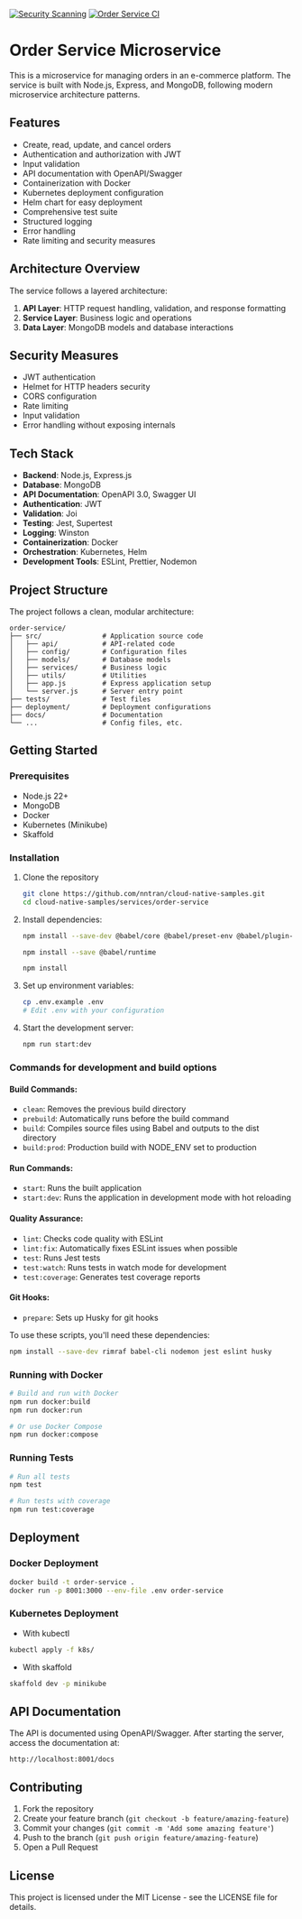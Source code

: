 [![Security Scanning](https://github.com/nntran/cloud-native-samples/actions/workflows/security-scan.yml/badge.svg)](https://github.com/nntran/cloud-native-samples/actions/workflows/security-scan.yml)
[![Order Service CI](https://github.com/nntran/cloud-native-samples/actions/workflows/order-service-ci.yml/badge.svg)](https://github.com/nntran/cloud-native-samples/actions/workflows/order-service-ci.yml)

# Order Service Microservice

This is a microservice for managing orders in an e-commerce platform. The service is built with Node.js, Express, and MongoDB, following modern microservice architecture patterns.

## Features

- Create, read, update, and cancel orders
- Authentication and authorization with JWT
- Input validation
- API documentation with OpenAPI/Swagger
- Containerization with Docker
- Kubernetes deployment configuration
- Helm chart for easy deployment
- Comprehensive test suite
- Structured logging
- Error handling
- Rate limiting and security measures

## Architecture Overview

The service follows a layered architecture:

1. **API Layer**: HTTP request handling, validation, and response formatting
2. **Service Layer**: Business logic and operations
3. **Data Layer**: MongoDB models and database interactions

## Security Measures

- JWT authentication
- Helmet for HTTP headers security
- CORS configuration
- Rate limiting
- Input validation
- Error handling without exposing internals

## Tech Stack

- **Backend**: Node.js, Express.js
- **Database**: MongoDB
- **API Documentation**: OpenAPI 3.0, Swagger UI
- **Authentication**: JWT
- **Validation**: Joi
- **Testing**: Jest, Supertest
- **Logging**: Winston
- **Containerization**: Docker
- **Orchestration**: Kubernetes, Helm
- **Development Tools**: ESLint, Prettier, Nodemon

## Project Structure

The project follows a clean, modular architecture:

```
order-service/
├── src/               # Application source code
│   ├── api/           # API-related code
│   ├── config/        # Configuration files
│   ├── models/        # Database models
│   ├── services/      # Business logic
│   ├── utils/         # Utilities
│   ├── app.js         # Express application setup
│   └── server.js      # Server entry point
├── tests/             # Test files
├── deployment/        # Deployment configurations
├── docs/              # Documentation
└── ...                # Config files, etc.
```

## Getting Started

### Prerequisites

- Node.js 22+
- MongoDB
- Docker
- Kubernetes (Minikube)
- Skaffold

### Installation

1. Clone the repository
    ```bash
    git clone https://github.com/nntran/cloud-native-samples.git
    cd cloud-native-samples/services/order-service
    ```

2. Install dependencies:
    ```bash
    npm install --save-dev @babel/core @babel/preset-env @babel/plugin-proposal-class-properties @babel/plugin-proposal-optional-chaining @babel/plugin-proposal-nullish-coalescing-operator @babel/plugin-syntax-dynamic-import @babel/plugin-transform-runtime core-js@3

    npm install --save @babel/runtime

    npm install
    ```

1. Set up environment variables:
    ```bash
    cp .env.example .env
    # Edit .env with your configuration
    ```

2. Start the development server:
    ```bash
    npm run start:dev
    ```

### Commands for development and build options

#### Build Commands:

- `clean`: Removes the previous build directory
- `prebuild`: Automatically runs before the build command
- `build`: Compiles source files using Babel and outputs to the dist directory
- `build:prod`: Production build with NODE_ENV set to production

#### Run Commands:

- `start`: Runs the built application
- `start:dev`: Runs the application in development mode with hot reloading

#### Quality Assurance:

- `lint`: Checks code quality with ESLint
- `lint:fix`: Automatically fixes ESLint issues when possible
- `test`: Runs Jest tests
- `test:watch`: Runs tests in watch mode for development
- `test:coverage`: Generates test coverage reports

#### Git Hooks:

- `prepare`: Sets up Husky for git hooks

To use these scripts, you'll need these dependencies:

```bash
npm install --save-dev rimraf babel-cli nodemon jest eslint husky
```

### Running with Docker

```bash
# Build and run with Docker
npm run docker:build
npm run docker:run

# Or use Docker Compose
npm run docker:compose
```

### Running Tests

```bash
# Run all tests
npm test

# Run tests with coverage
npm run test:coverage
```

## Deployment

### Docker Deployment

```bash
docker build -t order-service .
docker run -p 8001:3000 --env-file .env order-service
```

### Kubernetes Deployment

* With kubectl

```bash
kubectl apply -f k8s/
```

* With skaffold

```bash
skaffold dev -p minikube
```

## API Documentation

The API is documented using OpenAPI/Swagger. After starting the server, access the documentation at:

```
http://localhost:8001/docs
```

## Contributing

1. Fork the repository
2. Create your feature branch (`git checkout -b feature/amazing-feature`)
3. Commit your changes (`git commit -m 'Add some amazing feature'`)
4. Push to the branch (`git push origin feature/amazing-feature`)
5. Open a Pull Request

## License

This project is licensed under the MIT License - see the LICENSE file for details.
